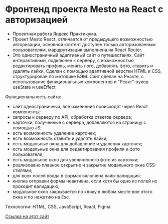 # Фронтенд проекта Mesto на React с авторизацией

- Проектная работа Яндекс Практикума.
- Проект Mesto React, отличается от предыдущего возможностью авторизации, основной контент доступен только авторизованным пользователям, маршрутизация выполнена на React Router.
- Это одностраничный адаптивный сайт о путешествиях. Сайт интерактивный, подключен к серверу, с возможностью редактировать профиль, менять лого, добавлять фото, ставить и удалять лайки.
Сделан с помощью адаптивной вёрстки HTML и CSS, структурирован по методике БЭМ.
Сайт сделан на Реакте, с использование функциональных компонентов и "Реакт"-хуков useState и useEffect

Функциональность сайта:
- сайт одностраничный, все изменения происходят через React компоненты;
- запросы к серверу по API, обработка ответов сервера;
- карточки, полученные с сервера, добавляются на страницу с помощью JS;
- есть возможность удаление карточек;
- есть возможность ставить и удалять лайки;
- есть модальные окна для добавление и удаления карточек;
- есть модальные окна для редактирования профиля и фото пользователя;
- есть модальное окно для увеличенного фото из карточки;
- реализовано плавное открытие и закрытие модального окна CSS-стилями;
- для всех полей ввода в формах включена лайв-валидация;
- кнопка отправки формы неактивна, если хотя бы одно из полей не проходит валидацию;
- модальное окно закрывается по клику в любом месте вне этого окна и по нажатию на Esc.

Технологии: HTML, CSS, JavaScript, React, Figma.

[Ссылка на этот сайт](https://alebedev85.github.io/react-mesto-auth/)
